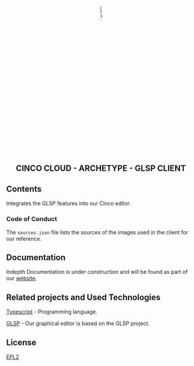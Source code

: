<div align='center'>

<br />

<img src="https://gitlab.com/scce/cinco-cloud/-/raw/main/docs/vuepress/src/.vuepress/public/assets/cinco-cloud-logo.png" width="10%" alt="Cinco Cloud Logo" />

<h2>CINCO CLOUD - ARCHETYPE - GLSP CLIENT</h2>

</div>

## Contents

Integrates the GLSP features into our Cinco editor.

### Code of Conduct

The `sources.json` file lists the sources of the images used in the client for our reference.

## Documentation

Indepth Documentation is under construction and will be found as part of our [website](https://scce.gitlab.io/cinco-cloud/).

## Related projects and Used Technologies

[Typescript][typescript] - Programming language.

[GLSP][glsp] - Our graphical editor is based on the GLSP project.

[//]: # "Source definitions"
[typescript]: https://www.typescriptlang.org/ "Typescript"
[glsp]: https://github.com/eclipse-glsp/glsp "The Graphical Language Server Platform"

## License

[EPL2](https://www.eclipse.org/legal/epl-2.0/)
